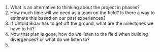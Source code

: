 1. What is an alternative to thinking about the project in phases?
2. How much time will we need as a team on the field? Is there a way to estimate this based on our past experiences?
3. If Untold Bidar has to get off the ground, what are the milestones we have to hit?
4. Now that plan is gone, how do we listen to the field when building divergences? or what do we listen to?
5. 